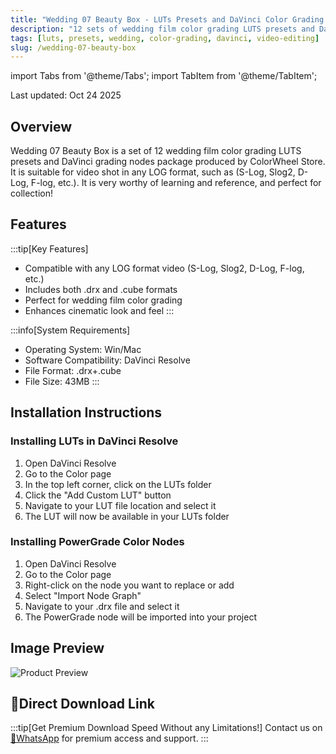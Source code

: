 ```yaml
---
title: "Wedding 07 Beauty Box - LUTs Presets and DaVinci Color Grading Nodes"
description: "12 sets of wedding film color grading LUTS presets and DaVinci grading nodes from ColorWheel Store, suitable for any LOG format video shooting."
tags: [luts, presets, wedding, color-grading, davinci, video-editing]
slug: /wedding-07-beauty-box
---
```


import Tabs from '@theme/Tabs';
import TabItem from '@theme/TabItem';

Last updated: Oct 24 2025

## Overview

Wedding 07 Beauty Box is a set of 12 wedding film color grading LUTS presets and DaVinci grading nodes package produced by ColorWheel Store. It is suitable for video shot in any LOG format, such as (S-Log, Slog2, D-Log, F-log, etc.). It is very worthy of learning and reference, and perfect for collection!

## Features

:::tip[Key Features]
- Compatible with any LOG format video (S-Log, Slog2, D-Log, F-log, etc.)
- Includes both .drx and .cube formats
- Perfect for wedding film color grading
- Enhances cinematic look and feel
:::

:::info[System Requirements]
- Operating System: Win/Mac
- Software Compatibility: DaVinci Resolve
- File Format: .drx+.cube
- File Size: 43MB
:::

## Installation Instructions

<Tabs>
<TabItem value="davinci" label="DaVinci Resolve" default>

### Installing LUTs in DaVinci Resolve

1. Open DaVinci Resolve
2. Go to the Color page
3. In the top left corner, click on the LUTs folder
4. Click the "Add Custom LUT" button
5. Navigate to your LUT file location and select it
6. The LUT will now be available in your LUTs folder

</TabItem>
<TabItem value="powergrade" label="PowerGrade Nodes">

### Installing PowerGrade Color Nodes

1. Open DaVinci Resolve
2. Go to the Color page
3. Right-click on the node you want to replace or add
4. Select "Import Node Graph"
5. Navigate to your .drx file and select it
6. The PowerGrade node will be imported into your project

</TabItem>
</Tabs>

## Image Preview

![Product Preview](https://www.vfx123.com/wp-content/uploads/2025/09/1758954106-98adf7df49d991d.jpg)

## 🚀Direct Download Link

:::tip[Get Premium Download Speed Without any Limitations!]
Contact us on [💬WhatsApp](https://wa.me/+8613237610083) for premium  access and support.
:::
